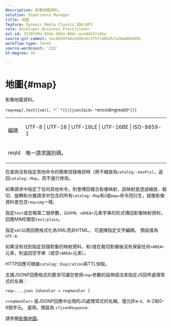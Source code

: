 ```yaml
---
description: 影像地圖資料。
solution: Experience Manager
title: 地圖
feature: Dynamic Media Classic,SDK/API
role: Developer,Business Practitioner
exl-id: 3330f49a-934e-492a-804c-ace4d147c65a
source-git-commit: 1ec8b59f442eb96c6c3f5f1405d57a38a86bd056
workflow-type: tm+mt
source-wordcount: '213'
ht-degree: 4%

---
```


# 地圖{#map}

影像地圖資料。

`req=map[,text|{xml[, *``*]}|{json[&id= *`encodingreqId`*]}]`

<table id="simpletable_10F2152FDF33411491FBBAFD173CA5ED"> 
 <tr class="strow"> 
  <td class="stentry"> <p><span class="codeph"><span class="varname"> 編碼</span></span> </p> </td> 
  <td class="stentry"> <p><span class="codeph"> UTF-8 | UTF-16 | UTF-16LE | UTF-16BE | ISO-8859-1</span> </p></td> 
 </tr> 
 <tr class="strow"> 
  <td class="stentry"> <p><span class="codeph"><span class="varname"> reqId</span></span> </p></td> 
  <td class="stentry"> <p>唯一請求識別碼。 </p></td> 
 </tr> 
</table>

在查詢沒有指定其他命令的簡單目錄條目時（將不縮放為`catalog::maxPix`），返回`catalog::Map`，而不進行修改。

如果請求中指定了任何其他命令，則會傳回複合影像映射，該映射是透過縮放、裁切、旋轉和分層請求中包含的所有`catalog::Map`和/或`map=`命令而衍生，就像影像資料會包含`req=img`一樣。

指定`text`或忽略第二個參數，以`HTML <AREA>`元素字串的形式傳回影像映射資料，回應MIME類型`text/plain`。

指定`xml`以將回應格式化為XML而非HTML。 可選擇指定文字編碼。 預設值為 `UTF-8`.

如果沒有找到指定目錄對象的映射資料，和/或在裁切影像後沒有保留任何`<AREA>`元素，則返回空字串（或空`<AREA>`元素）。

HTTP回應可根據`catalog::Expiration`與TTL快取。

支援JSONP回應格式的要求可讓您使用`req=`參數的延伸語法來指定JS回呼處理常式的名稱：

`req=...,json [&handler = reqHandler ]`

`<reqHandler>` 是JSONP回應中出現的JS處理常式的名稱。僅允許a-z、A-Z和0-9個字元。 選填。預設為 `s7jsonResponse`.

請參閱[影像地圖](../../../../../../is-api/http-ref/image-serving-api-ref/c-http-protocol-reference/c-syntax-and-features/r-image-maps.md#reference-ff7d1bac2a064104b0c508a81316fdab)。
